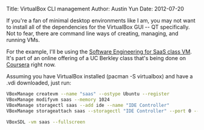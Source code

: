 Title: VirtualBox CLI management
Author: Austin Yun
Date: 2012-07-20

If you're a fan of minimal desktop environments like I am, you may not want to
install all of the dependencies for the VirtualBox GUI -- QT specifically. Not
to fear, there are command line ways of creating, managing, and running VMs.

For the example, I'll be using the [Software Engineering for SaaS class VM][1].
It's part of an online offering of a UC Berkley class that's being done on
[Coursera][2] right now.

Assuming you have VirtualBox installed (pacman -S virtualbox) and have a .vdi
downloaded, just run:
```bash
VBoxManage createvm --name "saas" --ostype Ubuntu --register
VBoxManage modifyvm saas --memory 1024
VBoxManage storagectl saas --add ide --name "IDE Controller"
VBoxManage storageattach saas --storagectl "IDE Controller" --port 0 --device 0 --type hdd --medium saasbook-vm-0.8.5.vdi

VBoxSDL -vm saas --fullscreen
```
[1]: http://class.coursera.org/saas-2012-003/class/index 
[2]: http://www.coursera.org/
